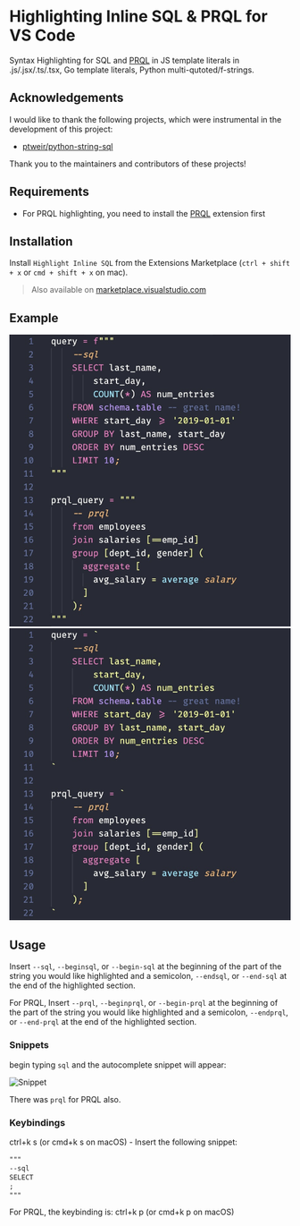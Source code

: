 # Highlighting Inline SQL & PRQL for VS Code 

Syntax Highlighting for SQL and [PRQL](https://prql-lang.org/) in JS template literals in .js/.jsx/.ts/.tsx, Go template literals, Python multi-qutoted/f-strings.

## Acknowledgements

I would like to thank the following projects, which were instrumental in the development of this project:

- [ptweir/python-string-sql](https://github.com/ptweir/python-string-sql)

Thank you to the maintainers and contributors of these projects!

## Requirements

- For PRQL highlighting, you need to install the [PRQL](https://marketplace.visualstudio.com/items?itemName=PRQL-lang.prql-vscode) extension first

## Installation

Install `Highlight Inline SQL` from the Extensions Marketplace (`ctrl + shift + x` or `cmd + shift + x` on mac).
> Also available on [marketplace.visualstudio.com](https://marketplace.visualstudio.com/items?itemName=yicone.highlight-inline-sql)

## Example

![Example](docs/demo_py.png)
![Example](docs/demo_js.png)

## Usage

Insert `--sql`, `--beginsql`, or `--begin-sql` at the beginning of the part of the string you would like highlighted and a semicolon, `--endsql`, or `--end-sql` at the end of the highlighted section.

For PRQL, Insert `--prql`, `--beginprql`, or `--begin-prql` at the beginning of the part of the string you would like highlighted and a semicolon, `--endprql`, or `--end-prql` at the end of the highlighted section.

### Snippets
begin typing `sql` and the autocomplete snippet will appear:

![Snippet](docs/snippet.gif)

There was `prql` for PRQL also.

### Keybindings

ctrl+k s (or cmd+k s on macOS) - Insert the following snippet:
```
"""
--sql
SELECT
;
"""
```

For PRQL, the keybinding is: ctrl+k p (or cmd+k p on macOS)





